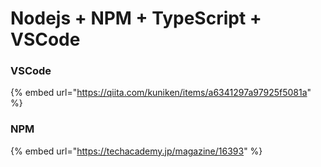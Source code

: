 # Nodejs + NPM + TypeScript + VSCode

### VSCode

{% embed url="https://qiita.com/kuniken/items/a6341297a97925f5081a" %}



### NPM

{% embed url="https://techacademy.jp/magazine/16393" %}



